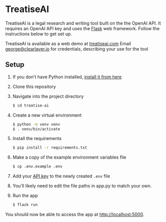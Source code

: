 # TreatiseAI

TreatiseAI is a legal research and writing tool built on the the OpenAI API. It requires an OpenAI API key and uses the [Flask](https://flask.palletsprojects.com/en/2.0.x/) web framework. Follow the instructions below to get set up.

TreatiseAI is available as a web demo at [treatiseai.com](https://www.treatiseai.com)
Email george@clearlayer.io for credentials, describing your use for the tool

## Setup

1. If you don’t have Python installed, [install it from here](https://www.python.org/downloads/)

2. Clone this repository

3. Navigate into the project directory

   ```bash
   $ cd treatise-ai
   ```

4. Create a new virtual environment

   ```bash
   $ python -m venv venv
   $ . venv/bin/activate
   ```

5. Install the requirements

   ```bash
   $ pip install -r requirements.txt
   ```

6. Make a copy of the example environment variables file

   ```bash
   $ cp .env.example .env
   ```

7. Add your [API key](https://beta.openai.com/account/api-keys) to the newly created `.env` file

8. You'll likely need to edit the file paths in app.py to match your own.

9. Run the app

   ```bash
   $ flask run
   ```

You should now be able to access the app at [http://localhost:5000](http://localhost:5000).
